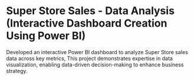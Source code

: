 # Super Store Sales - Data Analysis (Interactive Dashboard Creation Using Power BI)
Developed an interactive Power BI dashboard to analyze Super Store sales data across key metrics, This project demonstrates expertise in data visualization, enabling data-driven decision-making to enhance business strategy.
